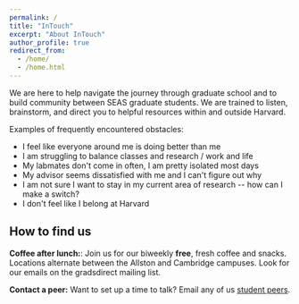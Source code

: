 ```yaml
---
permalink: /
title: "InTouch"
excerpt: "About InTouch"
author_profile: true
redirect_from: 
  - /home/
  - /home.html
---
```


We are here to help navigate the journey through graduate school and to build community between SEAS graduate students.
We are trained to listen, brainstorm, and direct you to helpful resources within and outside Harvard.

Examples of frequently encountered obstacles:
* I feel like everyone around me is doing better than me
* I am struggling to balance classes and research / work and life
* My labmates don't come in often, I am pretty isolated most days
* My advisor seems dissatisfied with me and I can't figure out why
* I am not sure I want to stay in my current area of research -- how can I make a switch?
* I don't feel like I belong at Harvard


## How to find us

**Coffee after lunch:**: Join us for our biweekly **free**, fresh coffee and snacks.
Locations alternate between the Allston and Cambridge campuses. 
Look for our emails on the gradsdirect mailing list.

**Contact a peer:** Want to set up a time to talk? Email any of us [student peers](/peers).
